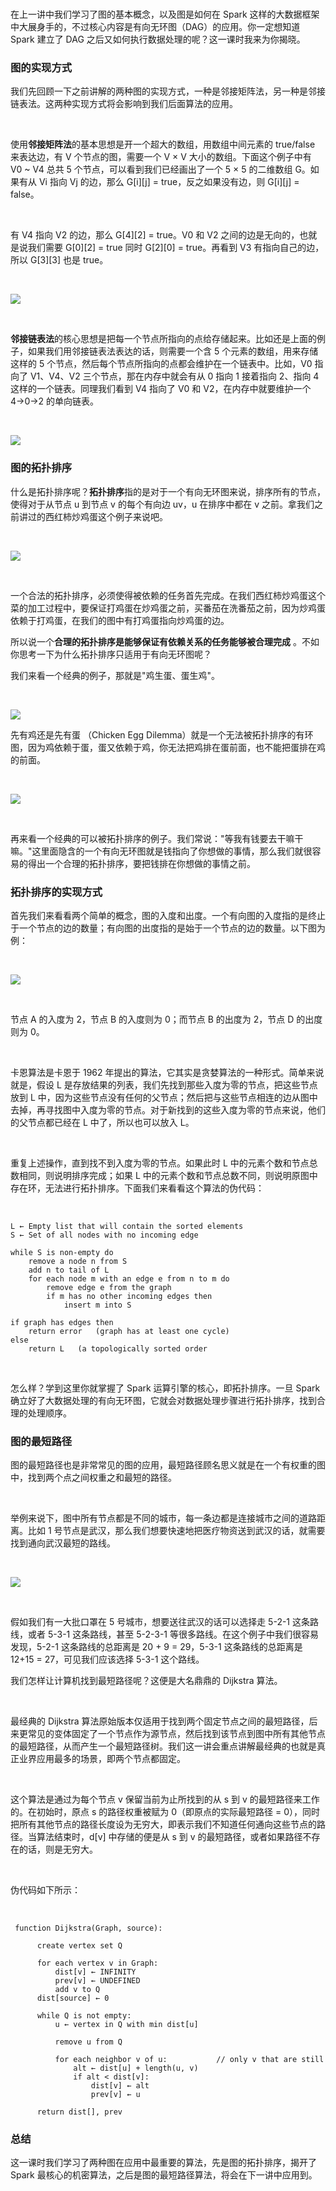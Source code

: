 <br />

在上一讲中我们学习了图的基本概念，以及图是如何在 Spark 这样的大数据框架中大展身手的，不过核心内容是有向无环图（DAG）的应用。你一定想知道 Spark 建立了 DAG 之后又如何执行数据处理的呢？这一课时我来为你揭晓。  

### **图的实现方式**

我们先回顾一下之前讲解的两种图的实现方式，一种是邻接矩阵法，另一种是邻接链表法。这两种实现方式将会影响到我们后面算法的应用。

<br />

使用**邻接矩阵法**的基本思想是开一个超大的数组，用数组中间元素的 true/false 来表达边，有 V 个节点的图，需要一个 V × V 大小的数组。下面这个例子中有 V0 \~ V4 总共 5 个节点，可以看到我们已经画出了一个 5 × 5 的二维数组 G。如果有从 Vi 指向 Vj 的边，那么 G\[i\]\[j\] = true，反之如果没有边，则 G\[i\]\[j\] = false。

<br />

有 V4 指向 V2 的边，那么 G\[4\]\[2\] = true。V0 和 V2 之间的边是无向的，也就是说我们需要 G\[0\]\[2\] = true 同时 G\[2\]\[0\] = true。再看到 V3 有指向自己的边，所以 G\[3\]\[3\] 也是 true。

<br />

![](https://s0.lgstatic.com/i/image3/M01/68/BA/Cgq2xl5PhMCAeUfMAAGzC982uo4755.png)

<br />

**邻接链表法**的核心思想是把每一个节点所指向的点给存储起来。比如还是上面的例子，如果我们用邻接链表法表达的话，则需要一个含 5 个元素的数组，用来存储这样的 5 个节点，然后每个节点所指向的点都会维护在一个链表中。比如，V0 指向了 V1、V4、V2 三个节点，那在内存中就会有从 0 指向 1 接着指向 2、指向 4 这样的一个链表。同理我们看到 V4 指向了 V0 和 V2，在内存中就要维护一个 4→0→2 的单向链表。

<br />

![](https://s0.lgstatic.com/i/image3/M01/68/BA/Cgq2xl5PhP6AOqjUAAJeI18cJBs969.png)

### **图的拓扑排序**

什么是拓扑排序呢？**拓扑排序**指的是对于一个有向无环图来说，排序所有的节点，使得对于从节点 u 到节点 v 的每个有向边 uv，u 在排序中都在 v 之前。拿我们之前讲过的西红柿炒鸡蛋这个例子来说吧。

<br />

![](https://s0.lgstatic.com/i/image3/M01/68/BA/Cgq2xl5PhRiASCvUAAEg6MYD32c725.png)

<br />

一个合法的拓扑排序，必须使得被依赖的任务首先完成。在我们西红柿炒鸡蛋这个菜的加工过程中，要保证打鸡蛋在炒鸡蛋之前，买番茄在洗番茄之前，因为炒鸡蛋依赖于打鸡蛋，在我们的图中有打鸡蛋指向炒鸡蛋的边。

所以说一个**合理的拓扑排序是能够保证有依赖关系的任务能够被合理完成** 。不如你思考一下为什么拓扑排序只适用于有向无环图呢？

我们来看一个经典的例子，那就是"鸡生蛋、蛋生鸡"。

<br />

![](https://s0.lgstatic.com/i/image3/M01/68/BA/Cgq2xl5PhTaATFu_AADm09R0Qrs108.png)

先有鸡还是先有蛋 （Chicken Egg Dilemma）就是一个无法被拓扑排序的有环图，因为鸡依赖于蛋，蛋又依赖于鸡，你无法把鸡排在蛋前面，也不能把蛋排在鸡的前面。

<br />

![](https://s0.lgstatic.com/i/image3/M01/68/BA/Cgq2xl5PhVmABMV-AACqQHeznac129.png)

<br />

再来看一个经典的可以被拓扑排序的例子。我们常说："等我有钱要去干嘛干嘛。"这里面隐含的一个有向无环图就是钱指向了你想做的事情，那么我们就很容易的得出一个合理的拓扑排序，要把钱排在你想做的事情之前。

### **拓扑排序的实现方式**

首先我们来看看两个简单的概念，图的入度和出度。一个有向图的入度指的是终止于一个节点的边的数量；有向图的出度指的是始于一个节点的边的数量。以下图为例：

<br />

![](https://s0.lgstatic.com/i/image3/M01/68/BA/Cgq2xl5PhXqAHIPnAAFlOiiY74g976.png)

<br />

节点 A 的入度为 2，节点 B 的入度则为 0；而节点 B 的出度为 2，节点 D 的出度则为 0。

<br />

卡恩算法是卡恩于 1962 年提出的算法，它其实是贪婪算法的一种形式。简单来说就是，假设 L 是存放结果的列表，我们先找到那些入度为零的节点，把这些节点放到 L 中，因为这些节点没有任何的父节点；然后把与这些节点相连的边从图中去掉，再寻找图中入度为零的节点。对于新找到的这些入度为零的节点来说，他们的父节点都已经在 L 中了，所以也可以放入 L。

<br />

重复上述操作，直到找不到入度为零的节点。如果此时 L 中的元素个数和节点总数相同，则说明排序完成；如果 L 中的元素个数和节点总数不同，则说明原图中存在环，无法进行拓扑排序。下面我们来看看这个算法的伪代码：

<br />

```
L ← Empty list that will contain the sorted elements
S ← Set of all nodes with no incoming edge

while S is non-empty do
    remove a node n from S
    add n to tail of L
    for each node m with an edge e from n to m do
        remove edge e from the graph
        if m has no other incoming edges then
            insert m into S

if graph has edges then
    return error   (graph has at least one cycle)
else 
    return L   (a topologically sorted order
```

<br />

怎么样？学到这里你就掌握了 Spark 运算引擎的核心，即拓扑排序。一旦 Spark 确立好了大数据处理的有向无环图，它就会对数据处理步骤进行拓扑排序，找到合理的处理顺序。

### **图的最短路径**

图的最短路径也是非常常见的图的应用，最短路径顾名思义就是在一个有权重的图中，找到两个点之间权重之和最短的路径。

<br />

举例来说下，图中所有节点都是不同的城市，每一条边都是连接城市之间的道路距离。比如 1 号节点是武汉，那么我们想要快速地把医疗物资送到武汉的话，就需要找到通向武汉最短的路线。

<br />

![](https://s0.lgstatic.com/i/image3/M01/68/BB/Cgq2xl5PhcKAUl9LAAF9nDbbVCQ658.png)

<br />

假如我们有一大批口罩在 5 号城市，想要送往武汉的话可以选择走 5-2-1 这条路线，或者 5-3-1 这条路线，甚至 5-2-3-1 等很多路线。在这个例子中我们很容易发现，5-2-1 这条路线的总距离是 20 + 9 = 29，5-3-1 这条路线的总距离是 12+15 = 27，可见我们应该选择 5-3-1 这个路线。

我们怎样让计算机找到最短路径呢？这便是大名鼎鼎的 Dijkstra 算法。

<br />

最经典的 Dijkstra 算法原始版本仅适用于找到两个固定节点之间的最短路径，后来更常见的变体固定了一个节点作为源节点，然后找到该节点到图中所有其他节点的最短路径，从而产生一个最短路径树。我们这一讲会重点讲解最经典的也就是真正业界应用最多的场景，即两个节点都固定。

<br />

这个算法是通过为每个节点 v 保留当前为止所找到的从 s 到 v 的最短路径来工作的。在初始时，原点 s 的路径权重被赋为 0（即原点的实际最短路径 = 0），同时把所有其他节点的路径长度设为无穷大，即表示我们不知道任何通向这些节点的路径。当算法结束时，d\[v\] 中存储的便是从 s 到 v 的最短路径，或者如果路径不存在的话，则是无穷大。

<br />

伪代码如下所示：

<br />

```
 function Dijkstra(Graph, source):

      create vertex set Q

      for each vertex v in Graph:             
          dist[v] ← INFINITY                  
          prev[v] ← UNDEFINED                 
          add v to Q                      
      dist[source] ← 0                        
      
      while Q is not empty:
          u ← vertex in Q with min dist[u]    
                                              
          remove u from Q 
          
          for each neighbor v of u:           // only v that are still in Q
              alt ← dist[u] + length(u, v)
              if alt < dist[v]:               
                  dist[v] ← alt 
                  prev[v] ← u 

      return dist[], prev
```

### 总结

这一课时我们学习了两种图在应用中最重要的算法，先是图的拓扑排序，揭开了 Spark 最核心的机密算法，之后是图的最短路径算法，将会在下一讲中应用到。
